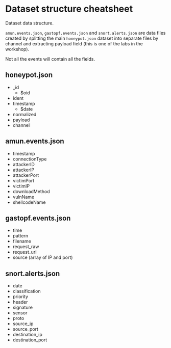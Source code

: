 # Dataset structure cheatsheet
Dataset data structure.

`amun.events.json`, `gastopf.events.json` and `snort.alerts.json` are data files created by splitting the main `honeypot.json` dataset into separate files by channel and extracting payload field \(this is one of the labs in the workshop\).

Not all the events will contain all the fields.

## honeypot.json
* _id
  * $oid
* ident
* timestamp
  * $date
* normalized
* payload
* channel

## amun.events.json
* timestamp
* connectionType
* attackerID
* attackerIP
* attackerPort
* victimPort
* victimIP
* downloadMethod
* vulnName
* shellcodeName

## gastopf.events.json
* time
* pattern
* filename
* request_raw
* request_url
* source \(array of IP and port\)

## snort.alerts.json
* date
* classification
* priority
* header
* signature
* sensor
* proto
* source_ip
* source_port
* destination_ip
* destination_port